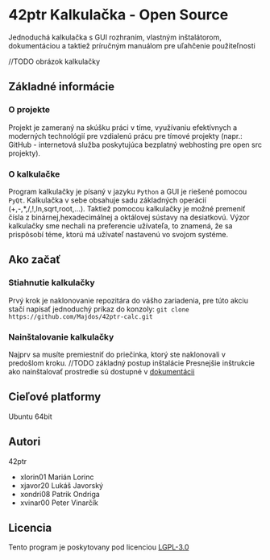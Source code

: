 # 42ptr Kalkulačka - Open Source

Jednoduchá kalkulačka s GUI rozhraním, vlastným inštalátorom, dokumentáciou
a taktiež príručným manuálom pre uľahčenie použiteľnosti

//TODO obrázok kalkulačky 

## Základné informácie

### O projekte

Projekt je zameraný na skúšku práci v tíme, využívaniu efektívnych
a moderných technológií pre vzdialenú prácu pre tímové projekty
(napr.: GitHub - internetová služba poskytujúca bezplatný webhosting pre open src projekty).

### O kalkulačke

Program kalkulačky je písaný v jazyku ``Python`` a GUI je riešené pomocou ``PyQt``.
Kalkulačka v sebe obsahuje sadu základných operácií (+,-,*,/,!,ln,sqrt,root,...).
Taktiež pomocou kalkulačky je možné premeniť čísla z binárnej,hexadecimálnej a oktálovej
sústavy na desiatkovú.
Výzor kalkulačky sme nechali na preferencie užívateľa, to znamená, že sa prispôsobí téme,
ktorú má užívateľ nastavenú vo svojom systéme.

## Ako začať

### Stiahnutie kalkulačky
Prvý krok je naklonovanie repozitára do vášho zariadenia, pre túto akciu stačí napísať jednoduchý príkaz do konzoly:
```git clone https://github.com/Majdos/42ptr-calc.git```

### Nainštalovanie kalkulačky
Najprv sa musíte premiestniť do priečinka, ktorý ste naklonovali v predošlom kroku.
//TODO základný postup inštalácie
Presnejšie inštrukcie ako nainštalovať prostredie sú dostupné v [dokumentácii](https://github.com/Majdos/42ptr-calc/blob/master/doc/source/instalacia.md)

## Cieľové platformy

Ubuntu 64bit

## Autori

42ptr
- xlorin01 Marián Lorinc 
- xjavor20 Lukáš Javorský 
- xondri08 Patrik Ondriga 
- xvinar00 Peter Vinarčík  

## Licencia

Tento program je poskytovany pod licenciou [LGPL-3.0](https://github.com/Majdos/42ptr-calc/blob/master/LICENSE)
